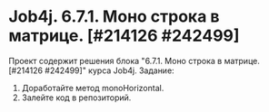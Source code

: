 # Job4j. 6.7.1. Моно строка в матрице. [#214126 #242499]
Проект содержит решения блока "6.7.1. Моно строка в матрице. [#214126 #242499]" курса Job4j.
Задание:
1. Доработайте метод monoHorizontal.
2. Залейте код в репозиторий.